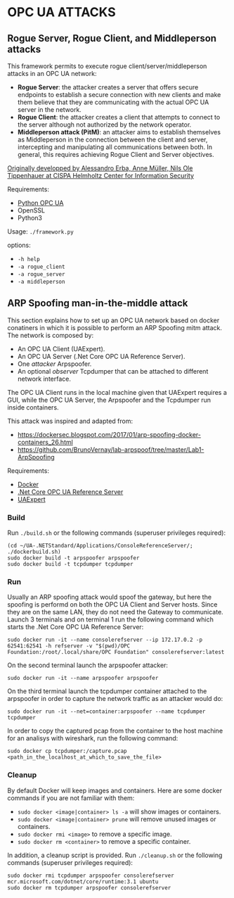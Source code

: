 # OPC UA ATTACKS

## Rogue Server, Rogue Client, and Middleperson attacks
This framework permits to execute rogue client/server/middleperson attacks in an OPC UA network:
- **Rogue Server**: the attacker creates a server that offers secure endpoints to establish a secure connection with new clients and make them believe that they are communicating with the actual OPC UA server in the network.
- **Rogue Client**: the attacker creates a client that attempts to connect to the server although not authorized by the network operator.
- **Middleperson attack (PitM)**: an attacker aims to establish themselves as Middleperson in the connection between the client and server, intercepting and manipulating all communications between both. In general, this requires achieving Rogue Client and Server objectives.

[Originally developped by Alessandro Erba, Anne Müller, Nils Ole Tippenhauer at CISPA Helmholtz Center for Information Security](https://cispa.saarland/group/tippenhauer/)

Requirements:
- [Python OPC UA](https://github.com/FreeOpcUa/python-opcua)
- OpenSSL
- Python3

Usage:
`./framework.py`

options:
- `-h help`
- `-a rogue_client`
- `-a rogue_server`
- `-a middleperson`

## ARP Spoofing man-in-the-middle attack
This section explains how to set up an OPC UA network based on docker conatiners in which it is possible to perform an ARP Spoofing mitm attack.
The network is composed by:
- An OPC UA Client (UAExpert).
- An OPC UA Server (.Net Core OPC UA Reference Server).
- One *attacker* Arpspoofer.
- An optional *observer* Tcpdumper that can be attached to different network interface.

The OPC UA Client runs in the local machine given that UAExpert requires a GUI, while the OPC UA Server, the Arpspoofer and the Tcpdumper run inside containers.

This attack was inspired and adapted from:
- https://dockersec.blogspot.com/2017/01/arp-spoofing-docker-containers_26.html
- https://github.com/BrunoVernay/lab-arpspoof/tree/master/Lab1-ArpSpoofing

Requirements:
- [Docker](https://docs.docker.com/engine/install/ubuntu/)
- [.Net Core OPC UA Reference Server](https://github.com/OPCFoundation/UA-.NETStandard)
- [UAExpert](https://www.unified-automation.com/downloads/opc-ua-clients.html)

### Build
Run `./build.sh` or the following commands (superuser privileges required):
```
(cd ~/UA-.NETStandard/Applications/ConsoleReferenceServer/; ./dockerbuild.sh)
sudo docker build -t arpspoofer arpspoofer
sudo docker build -t tcpdumper tcpdumper
```

### Run
Usually an ARP spoofing attack would spoof the gateway, but here the spoofing is performd on both the OPC UA Client and Server hosts. Since they are on the same LAN, they do not need the Gateway to communicate.
Launch 3 terminals and on terminal 1 run the following command which starts the .Net Core OPC UA Reference Server:
```
sudo docker run -it --name consolerefserver --ip 172.17.0.2 -p 62541:62541 -h refserver -v "$(pwd)/OPC Foundation:/root/.local/share/OPC Foundation" consolerefserver:latest
```
On the second terminal launch the arpspoofer attacker:
```
sudo docker run -it --name arpspoofer arpspoofer
```
On the third terminal launch the tcpdumper container attached to the arpspoofer in order to capture the network traffic as an attacker would do:
```
sudo docker run -it --net=container:arpspoofer --name tcpdumper tcpdumper
```
In order to copy the captured pcap from the container to the host machine for an analisys with wireshark, run the following command:
```
sudo docker cp tcpdumper:/capture.pcap <path_in_the_localhost_at_which_to_save_the_file>
```

### Cleanup
By default Docker will keep images and containers. Here are some docker commands if you are not familiar with them:
- `sudo docker <image|container> ls -a` will show images or containers.
- `sudo docker <image|container> prune` will remove unused images or containers.
- `sudo docker rmi <image>` to remove a specific image.
- `sudo docker rm <container>` to remove a specific container.

In addition, a cleanup script is provided. Run `./cleanup.sh` or the following commands (superuser privileges required):
```
sudo docker rmi tcpdumper arpspoofer consolerefserver mcr.microsoft.com/dotnet/core/runtime:3.1 ubuntu
sudo docker rm tcpdumper arpspoofer consolerefserver
```